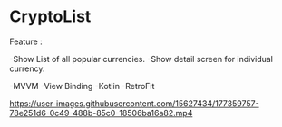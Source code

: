 # CryptoList

Feature :

-Show List of all popular currencies.
-Show detail screen for individual currency.

-MVVM
-View Binding
-Kotlin
-RetroFit



https://user-images.githubusercontent.com/15627434/177359757-78e251d6-0c49-488b-85c0-18506ba16a82.mp4

